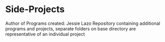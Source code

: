 # Side-Projects
Author of Programs created: Jessie Lazo
Repository containing additional programs and projects, separate folders on base directory are representative of an individual project

